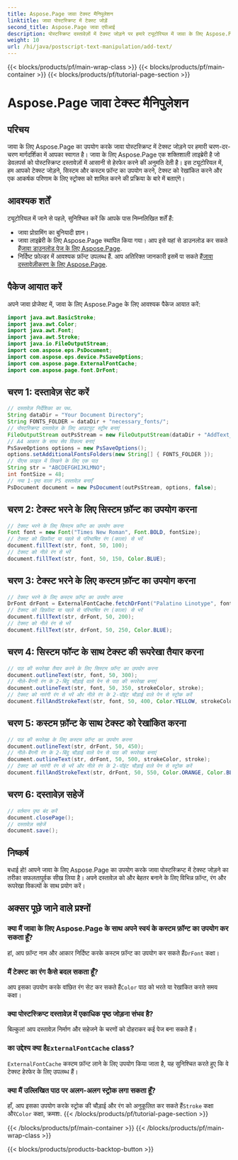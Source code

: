 ```yaml
---
title: Aspose.Page जावा टेक्स्ट मैनिपुलेशन
linktitle: जावा पोस्टस्क्रिप्ट में टेक्स्ट जोड़ें
second_title: Aspose.Page जावा एपीआई
description: पोस्टस्क्रिप्ट दस्तावेज़ों में टेक्स्ट जोड़ने पर हमारे ट्यूटोरियल में जावा के लिए Aspose.Page की शक्ति का अन्वेषण करें। सिस्टम और कस्टम फ़ॉन्ट का आसानी से उपयोग करना सीखें।
weight: 10
url: /hi/java/postscript-text-manipulation/add-text/
---
```


{{< blocks/products/pf/main-wrap-class >}}
{{< blocks/products/pf/main-container >}}
{{< blocks/products/pf/tutorial-page-section >}}

# Aspose.Page जावा टेक्स्ट मैनिपुलेशन

## परिचय
जावा के लिए Aspose.Page का उपयोग करके जावा पोस्टस्क्रिप्ट में टेक्स्ट जोड़ने पर हमारी चरण-दर-चरण मार्गदर्शिका में आपका स्वागत है। जावा के लिए Aspose.Page एक शक्तिशाली लाइब्रेरी है जो डेवलपर्स को पोस्टस्क्रिप्ट दस्तावेज़ों में आसानी से हेरफेर करने की अनुमति देती है। इस ट्यूटोरियल में, हम आपको टेक्स्ट जोड़ने, सिस्टम और कस्टम फ़ॉन्ट का उपयोग करने, टेक्स्ट को रेखांकित करने और एक आकर्षक परिणाम के लिए स्ट्रोक्स को शामिल करने की प्रक्रिया के बारे में बताएंगे।
## आवश्यक शर्तें
ट्यूटोरियल में जाने से पहले, सुनिश्चित करें कि आपके पास निम्नलिखित शर्तें हैं:
- जावा प्रोग्रामिंग का बुनियादी ज्ञान।
-  जावा लाइब्रेरी के लिए Aspose.Page स्थापित किया गया। आप इसे यहां से डाउनलोड कर सकते हैं[जावा डाउनलोड पेज के लिए Aspose.Page](https://releases.aspose.com/page/java/).
-  निर्दिष्ट फ़ोल्डर में आवश्यक फ़ॉन्ट उपलब्ध हैं. आप अतिरिक्त जानकारी इसमें पा सकते हैं[जावा दस्तावेज़ीकरण के लिए Aspose.Page](https://reference.aspose.com/page/java/).
## पैकेज आयात करें
अपने जावा प्रोजेक्ट में, जावा के लिए Aspose.Page के लिए आवश्यक पैकेज आयात करें:
```java
import java.awt.BasicStroke;
import java.awt.Color;
import java.awt.Font;
import java.awt.Stroke;
import java.io.FileOutputStream;
import com.aspose.eps.PsDocument;
import com.aspose.eps.device.PsSaveOptions;
import com.aspose.page.ExternalFontCache;
import com.aspose.page.font.DrFont;
```
## चरण 1: दस्तावेज़ सेट करें
```java
// दस्तावेज़ निर्देशिका का पथ.
String dataDir = "Your Document Directory";
String FONTS_FOLDER = dataDir + "necessary_fonts/";
// पोस्टस्क्रिप्ट दस्तावेज़ के लिए आउटपुट स्ट्रीम बनाएं
FileOutputStream outPsStream = new FileOutputStream(dataDir + "AddText_outPS.ps");
// A4 आकार के साथ सेव विकल्प बनाएं
PsSaveOptions options = new PsSaveOptions();
options.setAdditionalFontsFolders(new String[] { FONTS_FOLDER });
// पीएस फ़ाइल में लिखने के लिए एक पाठ
String str = "ABCDEFGHIJKLMNO";
int fontSize = 48;
// नया 1-पृष्ठ वाला PS दस्तावेज़ बनाएँ
PsDocument document = new PsDocument(outPsStream, options, false);
```
## चरण 2: टेक्स्ट भरने के लिए सिस्टम फ़ॉन्ट का उपयोग करना
```java
// टेक्स्ट भरने के लिए सिस्टम फ़ॉन्ट का उपयोग करना
Font font = new Font("Times New Roman", Font.BOLD, fontSize);
// टेक्स्ट को डिफ़ॉल्ट या पहले से परिभाषित रंग (काला) से भरें
document.fillText(str, font, 50, 100);
// टेक्स्ट को नीले रंग से भरें
document.fillText(str, font, 50, 150, Color.BLUE);
```
## चरण 3: टेक्स्ट भरने के लिए कस्टम फ़ॉन्ट का उपयोग करना
```java
// टेक्स्ट भरने के लिए कस्टम फ़ॉन्ट का उपयोग करना
DrFont drFont = ExternalFontCache.fetchDrFont("Palatino Linotype", fontSize, Font.PLAIN);
// टेक्स्ट को डिफ़ॉल्ट या पहले से परिभाषित रंग (काला) से भरें
document.fillText(str, drFont, 50, 200);
// टेक्स्ट को नीले रंग से भरें
document.fillText(str, drFont, 50, 250, Color.BLUE);
```
## चरण 4: सिस्टम फॉन्ट के साथ टेक्स्ट की रूपरेखा तैयार करना
```java
// पाठ की रूपरेखा तैयार करने के लिए सिस्टम फ़ॉन्ट का उपयोग करना
document.outlineText(str, font, 50, 300);
// नीले-बैंगनी रंग के 2-बिंदु चौड़ाई वाले पेन से पाठ की रूपरेखा बनाएं
document.outlineText(str, font, 50, 350, strokeColor, stroke);
// टेक्स्ट को नारंगी रंग से भरें और नीले रंग के 2-पॉइंट चौड़ाई वाले पेन से स्ट्रोक करें
document.fillAndStrokeText(str, font, 50, 400, Color.YELLOW, strokeColor, stroke);
```
## चरण 5: कस्टम फ़ॉन्ट के साथ टेक्स्ट को रेखांकित करना
```java
// पाठ की रूपरेखा के लिए कस्टम फ़ॉन्ट का उपयोग करना
document.outlineText(str, drFont, 50, 450);
// नीले-बैंगनी रंग के 2-बिंदु चौड़ाई वाले पेन से पाठ की रूपरेखा बनाएं
document.outlineText(str, drFont, 50, 500, strokeColor, stroke);
// टेक्स्ट को नारंगी रंग से भरें और नीले रंग के 2-पॉइंट चौड़ाई वाले पेन से स्ट्रोक करें
document.fillAndStrokeText(str, drFont, 50, 550, Color.ORANGE, Color.BLUE, stroke);
```
## चरण 6: दस्तावेज़ सहेजें
```java
// वर्तमान पृष्ठ बंद करें
document.closePage();
// दस्तावेज़ सहेजें
document.save();
```
## निष्कर्ष
बधाई हो! आपने जावा के लिए Aspose.Page का उपयोग करके जावा पोस्टस्क्रिप्ट में टेक्स्ट जोड़ने का तरीका सफलतापूर्वक सीख लिया है। अपने दस्तावेज़ को और बेहतर बनाने के लिए विभिन्न फ़ॉन्ट, रंग और रूपरेखा विकल्पों के साथ प्रयोग करें।
## अक्सर पूछे जाने वाले प्रश्नों
### क्या मैं जावा के लिए Aspose.Page के साथ अपने स्वयं के कस्टम फ़ॉन्ट का उपयोग कर सकता हूँ?
 हां, आप फ़ॉन्ट नाम और आकार निर्दिष्ट करके कस्टम फ़ॉन्ट का उपयोग कर सकते हैं`DrFont` कक्षा।
### मैं टेक्स्ट का रंग कैसे बदल सकता हूँ?
 आप इसका उपयोग करके वांछित रंग सेट कर सकते हैं`Color` पाठ को भरते या रेखांकित करते समय कक्षा।
### क्या पोस्टस्क्रिप्ट दस्तावेज़ में एकाधिक पृष्ठ जोड़ना संभव है?
बिल्कुल! आप दस्तावेज़ निर्माण और सहेजने के चरणों को दोहराकर कई पेज बना सकते हैं।
###  का उद्देश्य क्या है`ExternalFontCache` class?
`ExternalFontCache` कस्टम फ़ॉन्ट लाने के लिए उपयोग किया जाता है, यह सुनिश्चित करते हुए कि वे टेक्स्ट हेरफेर के लिए उपलब्ध हैं।
### क्या मैं उल्लिखित पाठ पर अलग-अलग स्ट्रोक लगा सकता हूँ?
 हाँ, आप इसका उपयोग करके स्ट्रोक की चौड़ाई और रंग को अनुकूलित कर सकते हैं`Stroke` कक्षा और`Color` कक्षा, क्रमशः.
{{< /blocks/products/pf/tutorial-page-section >}}

{{< /blocks/products/pf/main-container >}}
{{< /blocks/products/pf/main-wrap-class >}}

{{< blocks/products/products-backtop-button >}}
